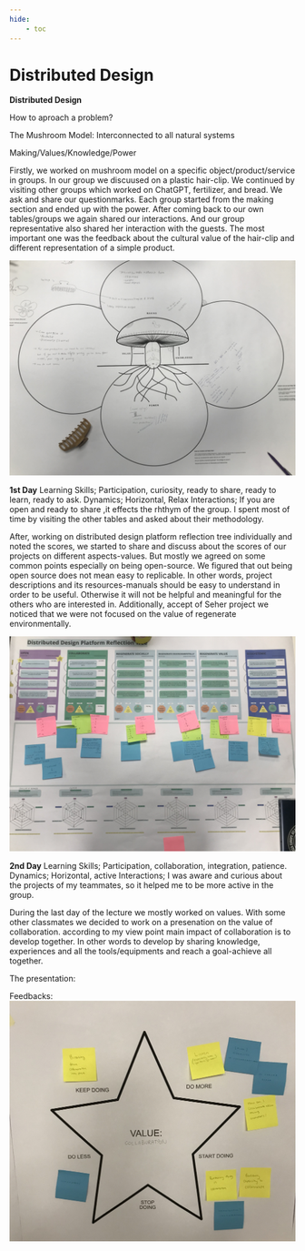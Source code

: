 ```yaml
---
hide:
    - toc
---
```


# Distributed Design


**Distributed Design**

How to aproach a problem?

The Mushroom Model: Interconnected to all natural systems

Making/Values/Knowledge/Power

Firstly, we worked on mushroom model on a specific object/product/service in groups. In our group we discuused on a plastic hair-clip. We continued by visiting other groups which worked on ChatGPT, fertilizer, and bread. We ask and share our questionmarks. Each group started from the making section and ended up with the power. After coming back to our own tables/groups we again shared our interactions. And our group representative also shared her interaction with the guests. The most important one was the feedback about the cultural value of the hair-clip and different representation of a simple product.

![](../images/distdesign_1.jpg)

**1st Day**
Learning Skills; Participation, curiosity, ready to share, ready to learn, ready to ask.
Dynamics; Horizontal, Relax
Interactions; If you are open and ready to share ,it effects the rhthym of the group. I spent most of time by visiting the other tables and asked about their methodology.

After, working on distributed design platform reflection tree individually and noted the scores, we started to share and discuss about the scores of our projects on different aspects-values. But mostly we agreed on some common points especially on being open-source. We figured that out being open source does not mean easy to replicable. In other words, project descriptions and its resources-manuals should be easy to understand in order to be useful. Otherwise it will not be helpful and meaningful for the others who are interested in. Additionally,  accept of Seher project we noticed that we were not focused on the value of regenerate environmentally.

![](../images/distdesign_2.jpg)

**2nd Day**
Learning Skills; Participation, collaboration, integration, patience.
Dynamics; Horizontal, active
Interactions; I was aware and curious about the projects of my teammates, so it helped me to be more active in the group.

During the last day of the lecture we mostly worked on values. With some other classmates we decided to work on a presenation on the value of collaboration. according to my view point main impact of collaboration is to develop together. In other words to develop by sharing knowledge, experiences and all the tools/equipments and reach a goal-achieve all together.

The presentation:

Feedbacks:
![](../images/distdesign_3.jpg)
